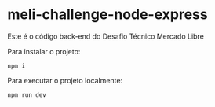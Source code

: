 # meli-challenge-node-express

Este é o código back-end do Desafio Técnico Mercado Libre

Para instalar o projeto:

`npm i`

Para executar o projeto localmente:

`npm run dev`
